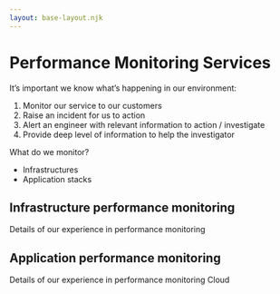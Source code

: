 ```yaml
---
layout: base-layout.njk
---
```

# Performance Monitoring Services

It’s important we know what’s happening in our environment:
1. Monitor our service to our customers
2. Raise an incident for us to action
3. Alert an engineer with relevant information to action / investigate
4. Provide deep level of information to help the investigator

What do we monitor?
- Infrastructures
- Application stacks

## Infrastructure performance monitoring
Details of our experience in performance monitoring


## Application performance monitoring
Details of our experience in performance monitoring
Cloud